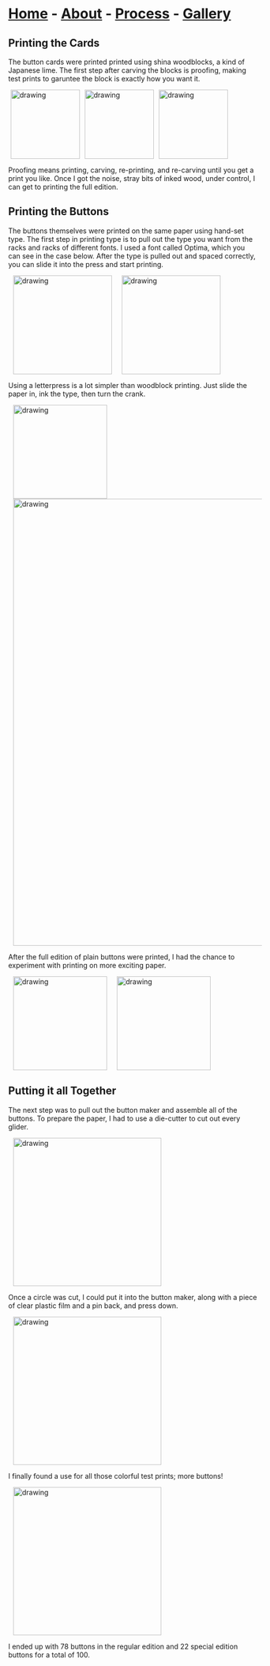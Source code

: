 # [Home](./index.md) - [About](./about.md) - [Process](./process.md) - [Gallery](./gallery.md)

## Printing the Cards
The button cards were printed printed using shina woodblocks, a kind of Japanese lime. The first step after carving the blocks is proofing, making test prints to garuntee the block is exactly how you want it.

<img src="https://user-images.githubusercontent.com/94495260/143725271-53564c6a-5815-420b-86cf-5d2cb78a2b04.jpg" alt="drawing" hspace="5" style="width:140px;"/><img src="https://user-images.githubusercontent.com/94495260/143725287-202c519d-82e8-4151-b9f2-d7c92e7171a7.jpg" alt="drawing" hspace="5" style="width:140px;"/><img src="https://user-images.githubusercontent.com/94495260/143725291-4e3dad55-fc3d-481d-af86-9d2ac78645ad.jpg" alt="drawing" hspace="5" style="width:140px;"/>

Proofing means printing, carving, re-printing, and re-carving until you get a print you like. Once I got the noise, stray bits of inked wood, under control, I can get to printing the full edition. 

## Printing the Buttons
The buttons themselves were printed on the same paper using hand-set type. The first step in printing type is to pull out the type you want from the racks and racks of different fonts. I used a font called Optima, which you can see in the case below. After the type is pulled out and spaced correctly, you can slide it into the press and start printing.

<img src="https://user-images.githubusercontent.com/94495260/143725294-2db79d79-f0b9-4cd4-b83b-311315235283.jpg" alt="drawing" hspace="10" style="height:200px;"/><img src="https://user-images.githubusercontent.com/94495260/143725296-f9857bca-9ac8-4330-bdb9-e40e8527bb6b.jpg" alt="drawing" hspace="10" style="height:200px;"/>

Using a letterpress is a lot simpler than woodblock printing. Just slide the paper in, ink the type, then turn the crank. 

<img src="https://user-images.githubusercontent.com/94495260/143725280-a3e54ece-a46d-41f9-882b-c43d03d84019.jpg" alt="drawing" hspace="10" style="width:190px;"/><img src="https://user-images.githubusercontent.com/94495260/143663692-f37ab3a1-59cc-4975-ac41-001e08494221.jpg" alt="drawing" hspace="10" style="width:905px;"/>

After the full edition of plain buttons were printed, I had the chance to experiment with printing on more exciting paper.

<img src="https://user-images.githubusercontent.com/94495260/143725292-9ab58e68-b699-47dd-b0d4-b2abeec8ebb3.jpg" alt="drawing" hspace="10" style="width:190px;"/><img src="https://user-images.githubusercontent.com/94495260/143663691-21d6304e-d6eb-434c-9fb3-23b020616040.jpg" alt="drawing" hspace="10" style="width:190px;"/>

## Putting it all Together
The next step was to pull out the button maker and assemble all of the buttons. To prepare the paper, I had to use a die-cutter to cut out every glider.

<img src="https://user-images.githubusercontent.com/94495260/144149710-0bdf3548-636b-4adc-a2c7-2a608ba0effb.jpg" alt="drawing" hspace="10" style="width:300px;"/>

Once a circle was cut, I could put it into the button maker, along with a piece of clear plastic film and a pin back, and press down.

<img src="https://user-images.githubusercontent.com/94495260/144150241-d4878597-7b8d-44c7-bbf8-19474cd7478d.jpg" alt="drawing" hspace="10" style="width:300px;"/>

I finally found a use for all those colorful test prints; more buttons!

<img src="https://user-images.githubusercontent.com/94495260/144150245-6145ae91-e770-432e-bc18-16ee9fceade2.jpg" alt="drawing" hspace="10" style="width:300px;"/>

I ended up with 78 buttons in the regular edition and 22 special edition buttons for a total of 100.

